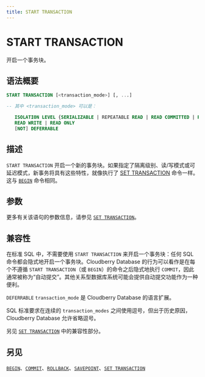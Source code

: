 ```yaml
---
title: START TRANSACTION
---
```


# START TRANSACTION

开启一个事务块。

## 语法概要

```sql
START TRANSACTION [<transaction_mode>] [, ...]

-- 其中 <transaction_mode> 可以是：

   ISOLATION LEVEL {SERIALIZABLE | REPEATABLE READ | READ COMMITTED | READ UNCOMMITTED}
   READ WRITE | READ ONLY
   [NOT] DEFERRABLE
```

## 描述

`START TRANSACTION` 开启一个新的事务块。如果指定了隔离级别、读/写模式或可延迟模式，新事务将具有这些特性，就像执行了 [SET TRANSACTION](/i18n/zh/docusaurus-plugin-content-docs/current/sql-stmts/set-transaction.md) 命令一样。这与 [`BEGIN`](https://github.com/cloudberrydb/cloudberrydb-site/blob/cbdb-doc-validation/docs/sql-stmts/begin.md) 命令相同。

## 参数

更多有关该语句的参数信息，请参见 [`SET TRANSACTION`](/i18n/zh/docusaurus-plugin-content-docs/current/sql-stmts/set-transaction.md)。

## 兼容性

在标准 SQL 中，不需要使用 `START TRANSACTION` 来开启一个事务块：任何 SQL 命令都会隐式地开启一个事务块。Cloudberry Database 的行为可以看作是在每个不遵循 `START TRANSACTION`（或 `BEGIN`）的命令之后隐式地执行 `COMMIT`，因此通常被称为“自动提交”。其他关系型数据库系统可能会提供自动提交功能作为一种便利。

`DEFERRABLE` `transaction_mode` 是 Cloudberry Database 的语言扩展。

SQL 标准要求在连续的 `transaction_modes` 之间使用逗号，但出于历史原因，Cloudberry Database 允许省略逗号。

另见 [`SET TRANSACTION`](/i18n/zh/docusaurus-plugin-content-docs/current/sql-stmts/set-transaction.md) 中的兼容性部分。

## 另见

[`BEGIN`](https://github.com/cloudberrydb/cloudberrydb-site/blob/cbdb-doc-validation/docs/sql-stmts/begin.md)、[`COMMIT`](https://github.com/cloudberrydb/cloudberrydb-site/blob/cbdb-doc-validation/docs/sql-stmts/commit.md)、[`ROLLBACK`](/i18n/zh/docusaurus-plugin-content-docs/current/sql-stmts/rollback.md)、[`SAVEPOINT`](/i18n/zh/docusaurus-plugin-content-docs/current/sql-stmts/savepoint.md)、[`SET TRANSACTION`](/i18n/zh/docusaurus-plugin-content-docs/current/sql-stmts/set-transaction.md)
